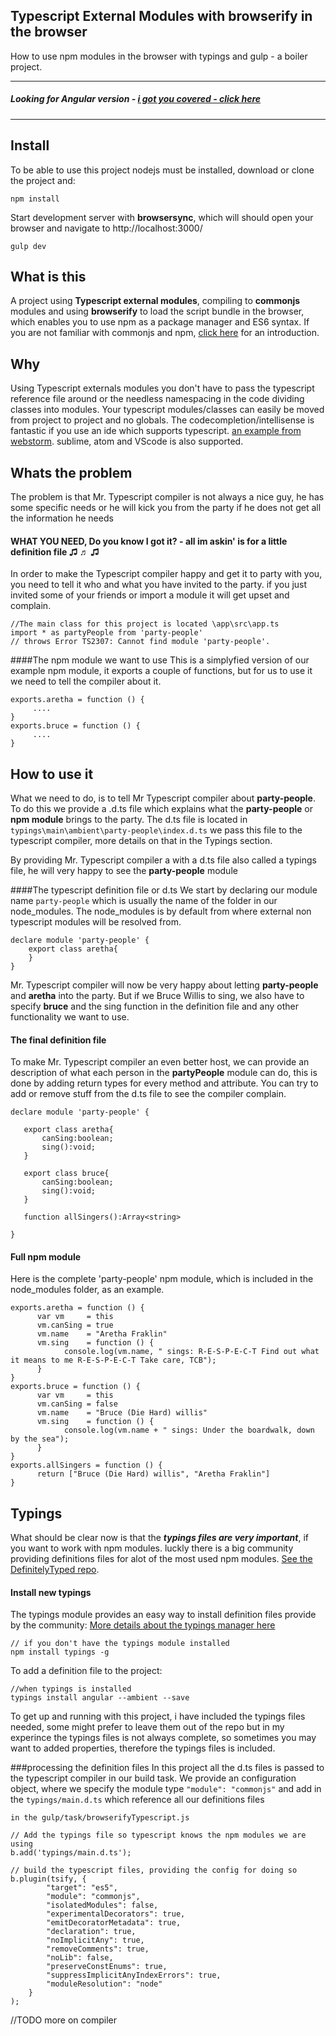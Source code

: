 ## Typescript External Modules with browserify in the browser
How to use npm modules in the browser with typings and gulp - a boiler project.

------------------------------------------
##### Looking for Angular version - [i got you covered - click here](https://github.com/ddennis/Typescript-external-modules-Browserify-angular1-npm-commonjs)
------------------------------------------------------------------------------------

## Install
To be able to use this project nodejs must be installed, download or clone the project and:

    npm install


Start development server with **browsersync**, which will should open your browser and navigate to http://localhost:3000/

    gulp dev


## What is this
A project using **Typescript external modules**, compiling to **commonjs** modules and using **browserify** to load the script bundle in the browser,
which enables you to use npm as a package manager and ES6 syntax.
If you are not familiar with commonjs and npm, [click here](https://egghead.io/lessons/nodejs-what-are-commonjs-modules) for an introduction.

## Why
Using Typescript externals modules you don't have to pass the typescript reference file around or the needless namespacing in the code dividing classes into modules.
Your typescript modules/classes can easily be moved from project to project and no globals.
The codecompletion/intellisense is fantastic if you use an ide which supports typescript. [an example from webstorm](https://egghead.io/lessons/misc-webstorm-managing-imports).
sublime, atom and VScode is also supported.


## Whats the problem
The problem is that Mr. Typescript compiler is not always a nice guy, he has some specific needs or he will kick you from the party if
he does not get all the information he needs

#### WHAT YOU NEED, Do you know I got it? - all im askin' is for a little definition file ♫ ♬ ♫
In order to make the Typescript compiler happy and get it to party with you, you need to tell it who and what you have invited to the party.
if you just invited some of your friends or import a module it will get upset and complain.


    //The main class for this project is located \app\src\app.ts
    import * as partyPeople from 'party-people'
    // throws Error TS2307: Cannot find module 'party-people'.


####The npm module we want to use
This is a simplyfied version of our example npm module, it exports a couple of functions, but for us to use it we need to tell the compiler about it.


	exports.aretha = function () {
		 ....
	}
	exports.bruce = function () {
    	 ....
    }

## How to use it
What we need to do, is to tell Mr Typescript compiler about **party-people**.
To do this we provide a .d.ts file which explains what the **party-people** or **npm module** brings to the party.
The d.ts file is located in `typings\main\ambient\party-people\index.d.ts` we pass this file to the typescript compiler,
more details on that in the Typings section.

By providing Mr. Typescript compiler a with a d.ts file also called a typings file, he will very happy to see the **party-people** module

####The typescript definition file or d.ts
We start by declaring our module name `party-people` which is usually the name of the folder in our node_modules.
The node_modules is by default from where external non typescript modules will be resolved from.

    declare module 'party-people' {
        export class aretha{
        }
	}

Mr. Typescript compiler will now be very happy about letting **party-people** and **aretha** into the party.
But if we Bruce Willis to sing, we also have to specify **bruce** and the sing function in the definition file and any other
functionality we want to use.

#### The final definition file
To make Mr. Typescript compiler an even better host, we can provide an description of what each person in the **partyPeople** module can do,
this is done by adding return types for every method and attribute. You can try to add or remove stuff from the d.ts file to see the compiler complain.

	declare module 'party-people' {

	   export class aretha{
	       canSing:boolean;
	       sing():void;
	   }

	   export class bruce{
	       canSing:boolean;
	       sing():void;
	   }

	   function allSingers():Array<string>

	}

#### Full npm module
Here is the complete 'party-people' npm module, which is included in the node_modules folder, as an example.

	exports.aretha = function () {
		  var vm     = this
		  vm.canSing = true
		  vm.name    = "Aretha Fraklin"
		  vm.sing    = function () {
				console.log(vm.name, " sings: R-E-S-P-E-C-T Find out what it means to me R-E-S-P-E-C-T Take care, TCB");
		  }
	}
	exports.bruce = function () {
		  var vm     = this
		  vm.canSing = false
		  vm.name    = "Bruce (Die Hard) willis"
		  vm.sing    = function () {
				console.log(vm.name + " sings: Under the boardwalk, down by the sea");
		  }
	}
	exports.allSingers = function () {
		  return ["Bruce (Die Hard) willis", "Aretha Fraklin"]
	}


## Typings
What should be clear now is that the ***typings files are very important***, if you want to work with npm modules.
luckly there is a big community providing definitions files for alot of the most used npm modules.
[See the DefinitelyTyped repo](https://github.com/DefinitelyTyped/DefinitelyTyped).

#### Install new typings
The typings module provides an easy way to install definition files provide by the community:
[More details about the typings manager here](https://www.npmjs.com/package/typings)

    // if you don't have the typings module installed
    npm install typings -g

To add a definition file to the project:

	//when typings is installed
	typings install angular --ambient --save


To get up and running with this project, i have included the typings files needed, some might prefer to leave them out of the repo
but in my experince the typings files is not always complete, so sometimes you may want to added properties, therefore
the typings files is included.


###processing the definition files
In this project all the d.ts files is passed to the typescript compiler in our build task.
We provide an configuration object, where we specify the module type `"module": "commonjs"` and add in the `typings/main.d.ts` which reference all our definitions files

    in the gulp/task/browserifyTypescript.js

    // Add the typings file so typescript knows the npm modules we are using
    b.add('typings/main.d.ts');

    // build the typescript files, providing the config for doing so
    b.plugin(tsify, {
            "target": "es5",
            "module": "commonjs",
            "isolatedModules": false,
            "experimentalDecorators": true,
            "emitDecoratorMetadata": true,
            "declaration": true,
            "noImplicitAny": true,
            "removeComments": true,
            "noLib": false,
            "preserveConstEnums": true,
            "suppressImplicitAnyIndexErrors": true,
            "moduleResolution": "node"
        }
    );


//TODO more on compiler



